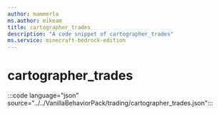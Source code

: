 ```yaml
---
author: mammerla
ms.author: mikeam
title: cartographer_trades
description: "A code snippet of cartographer_trades"
ms.service: minecraft-bedrock-edition
---
```


# cartographer_trades

:::code language="json" source="../../VanillaBehaviorPack/trading/cartographer_trades.json":::
